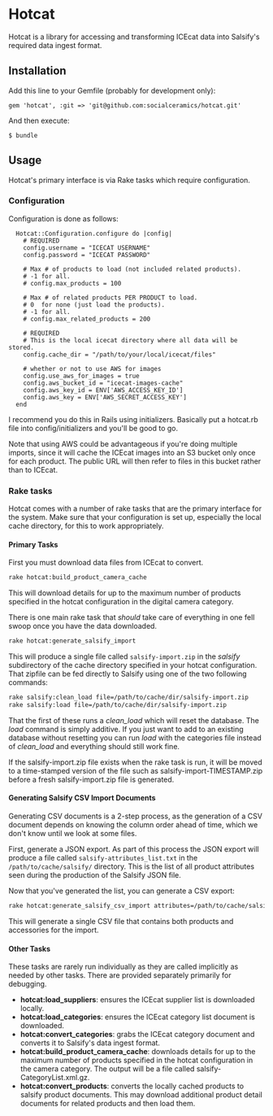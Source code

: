 # Hotcat

Hotcat is a library for accessing and transforming ICEcat data into Salsify's required data ingest format.

## Installation

Add this line to your Gemfile (probably for development only):

    gem 'hotcat', :git => 'git@github.com:socialceramics/hotcat.git'

And then execute:

    $ bundle

## Usage

Hotcat's primary interface is via Rake tasks which require configuration.

### Configuration

Configuration is done as follows:
```
  Hotcat::Configuration.configure do |config|
    # REQUIRED
    config.username = "ICECAT USERNAME"
    config.password = "ICECAT PASSWORD"
    
    # Max # of products to load (not included related products).
    # -1 for all.
    # config.max_products = 100

    # Max # of related products PER PRODUCT to load.
    # 0  for none (just load the products).
    # -1 for all.
    # config.max_related_products = 200

    # REQUIRED
    # This is the local icecat directory where all data will be stored.
    config.cache_dir = "/path/to/your/local/icecat/files"

    # whether or not to use AWS for images
    config.use_aws_for_images = true
    config.aws_bucket_id = "icecat-images-cache"
    config.aws_key_id = ENV['AWS_ACCESS_KEY_ID']
    config.aws_key = ENV['AWS_SECRET_ACCESS_KEY']
  end
```
I recommend you do this in Rails using initializers. Basically put a hotcat.rb file into config/initializers and you'll be good to go.

Note that using AWS could be advantageous if you're doing multiple imports, since it will cache the ICEcat images into an S3 bucket only once for each product. The public URL will then refer to files in this bucket rather than to ICEcat.

### Rake tasks

Hotcat comes with a number of rake tasks that are the primary interface for the system. Make sure that your configuration is set up, especially the local cache directory, for this to work appropriately.

#### Primary Tasks

First you must download data files from ICEcat to convert.

```bash
rake hotcat:build_product_camera_cache
```

This will download details for up to the maximum number of products specified in the hotcat configuration in the digital camera category.

There is one main rake task that _should_ take care of everything in one fell swoop once you have the data downloaded.

```bash
rake hotcat:generate_salsify_import
```

This will produce a single file called `salsify-import.zip` in the _salsify_ subdirectory of the cache directory specified in your hotcat configuration. That zipfile can be fed directly to Salsify using one of the two following commands:
```bash
rake salsify:clean_load file=/path/to/cache/dir/salsify-import.zip
rake salsify:load file=/path/to/cache/dir/salsify-import.zip
```
That the first of these runs a *clean_load* which will reset the database. The *load* command is simply additive. If you just want to add to an existing database without resetting you can run *load* with the categories file instead of *clean_load* and everything should still work fine.

If the salsify-import.zip file exists when the rake task is run, it will be moved to a time-stamped version of the file such as salsify-import-TIMESTAMP.zip before a fresh salsify-import.zip file is generated.

#### Generating Salsify CSV Import Documents

Generating CSV documents is a 2-step process, as the generation of a CSV document depends on knowing the column order ahead of time, which we don't know until we look at some files.

First, generate a JSON export. As part of this process the JSON export will produce a file called `salsify-attributes_list.txt` in the `/path/to/cache/salsify/` directory. This is the list of all product attributes seen during the production of the Salsify JSON file.

Now that you've generated the list, you can generate a CSV export:

```bash
rake hotcat:generate_salsify_csv_import attributes=/path/to/cache/salsify/salsify-attributes_list.txt
```

This will generate a single CSV file that contains both products and accessories for the import.

#### Other Tasks

These tasks are rarely run individually as they are called implicitly as needed by other tasks. There are provided separately primarily for debugging.

* **hotcat:load_suppliers**: ensures the ICEcat supplier list is downloaded locally.
* **hotcat:load_categories**: ensures the ICEcat category list document is downloaded.
* **hotcat:convert_categories**: grabs the ICEcat category document and converts it to Salsify's data ingest format.
* **hotcat:build_product_camera_cache**: downloads details for up to the maximum number of products specified in the hotcat configuration in the camera category. The output will be a file called salsify-CategoryList.xml.gz.
* **hotcat:convert_products**: converts the locally cached products to salsify product documents. This may download additional product detail documents for related products and then load them.